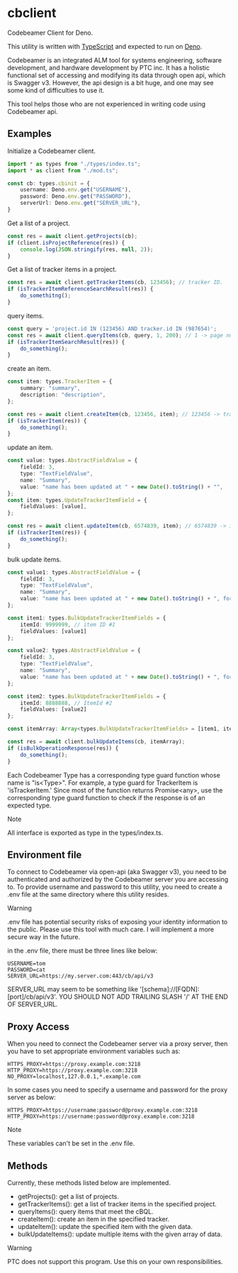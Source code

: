# cbclient

Codebeamer Client for Deno.

This utility is written with [TypeScript](https://www.typescriptlang.org) and expected to run on [Deno](https://deno.com).

Codebeamer is an integrated ALM tool for systems engineering, software development, and hardware development by PTC inc.
It has a holistic functional set of accessing and modifying its data through open api, which is Swagger v3.
However, the api design is a bit huge, and one may see some kind of difficulties to use it.

This tool helps those who are not experienced in writing code using Codebeamer api.


## Examples
Initialize a Codebeamer client.
```ts
import * as types from "./types/index.ts";
import * as client from "./mod.ts";

const cb: types.cbinit = {
    username: Deno.env.get("USERNAME"),
    password: Deno.env.get("PASSWORD"),
    serverUrl: Deno.env.get("SERVER_URL"),
}

```
Get a list of a project.
```ts
const res = await client.getProjects(cb);
if (client.isProjectReference(res)) {
    console.log(JSON.stringify(res, null, 2));
}
```
Get a list of tracker items in a project.
```ts
const res = await client.getTrackerItems(cb, 123456); // tracker ID.
if (isTrackerItemReferenceSearchResult(res)) {
    do_somethitng();
}
```
query items.
```ts
const query = 'project.id IN (123456) AND tracker.id IN (987654)';
const res = await client.queryItems(cb, query, 1, 200); // 1 -> page number, 200 -> chunk size
if (isTrackerItemSearchResult(res)) {
    do_something();
}
```
create an item.

```ts
const item: types.TrackerItem = {
    summary: "summary",
    description: "description",
};

const res = await client.createItem(cb, 123456, item); // 123456 -> tracker ID
if (isTrackerItem(res)) {
    do_something();
}
```
update an item.
```ts
const value: types.AbstractFieldValue = {
    fieldId: 3,
    type: "TextFieldValue",
    name: "Summary",
    value: "name has been updated at " + new Date().toString() + "",
};
const item: types.UpdateTrackerItemField = {
    fieldValues: [value],
};

const res = await client.updateItem(cb, 6574839, item); // 6574839 -> item ID. 
if (isTrackerItem(res)) {
    do_something();
}
```
bulk update items.
```ts
const value1: types.AbstractFieldValue = {
    fieldId: 3,
    type: "TextFieldValue",
    name: "Summary",
    value: "name has been updated at " + new Date().toString() + ", for value_1.",
};

const item1: types.BulkUpdateTrackerItemFields = {
    itemId: 9999999, // item ID #1
    fieldValues: [value1]
};

const value2: types.AbstractFieldValue = {
    fieldId: 3,
    type: "TextFieldValue",
    name: "Summary",
    value: "name has been updated at " + new Date().toString() + ", for value_2.",
};

const item2: types.BulkUpdateTrackerItemFields = {
    itemId: 8888888, // ItemId #2
    fieldValues: [value2]
};

const itemArray: Array<types.BulkUpdateTrackerItemFields> = [item1, item2];

const res = await client.bulkUpdateItems(cb, itemArray);
if (isBulkOperationResponse(res)) {
    do_something();
}
```

Each Codebeamer Type has a corresponding type guard function whose name is "is\<Type\>". 
For example, a type guard for TrackerItem is 'isTrackerItem.'
Since most of the function returns Promise\<any\>, use the corresponding type guard function
to check if the response is of an expected type.

> [!NOTE]
> All interface is exported as type in the types/index.ts.

## Environment file
To connect to Codebeamer via open-api (aka Swagger v3), you need to be authenticated and authorized by
the Codebeamer server you are accessing to. To provide username and password to this utility, you need to
create a .env file at the same directory where this utility resides.

> [!WARNING]
> .env file has potential security risks of exposing your identity information to the public.
> Please use this tool with much care.  I will implement a more secure way in the future.

in the .env file, there must be three lines like below:
```dotenv
USERNAME=tom
PASSWORD=cat
SERVER_URL=https://my.server.com:443/cb/api/v3
```
SERVER_URL may seem to be something like '[schema]://[FQDN]:[port]/cb/api/v3'.
YOU SHOULD NOT ADD TRAILING SLASH '/' AT THE END OF SERVER_URL.

## Proxy Access
When you need to connect the Codebeamer server via a proxy server, then you have to set 
 appropriate environment variables such as:
```dotenv
HTTPS_PROXY=https://proxy.example.com:3218
HTTP_PROXY=https://proxy.example.com:3218
NO_PROXY=localhost,127.0.0.1,*.example.com
```
In some cases you need to specify a username and password for the proxy server as below:
```dotenv
HTTPS_PROXY=https://username:password@proxy.example.com:3218
HTTP_PROXY=https://username:password@proxy.example.com:3218
```
> [!NOTE]
> These variables can't be set in the .env file.

## Methods
Currently, these methods listed below are implemented.

- getProjects(): get a list of projects.
- getTrackerItems(): get a list of tracker items in the specified project.
- queryItems(): query items that meet the cBQL.
- createItem(): create an item in the specified tracker.
- updateItem(): update the specified item with the given data.
- bulkUpdateItems(): update multiple items with the given array of data.
 
> [!WARNING]
> PTC does not support this program. Use this on your own responsibilities.




